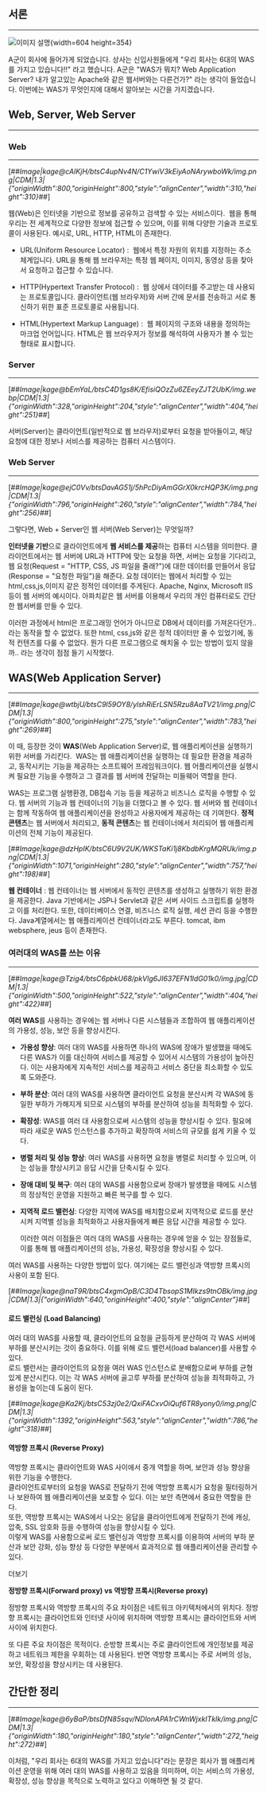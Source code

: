 ## 서론

---

![이미지 설명](https://img1.daumcdn.net/thumb/R1280x0/?scode=mtistory2&fname=https%3A%2F%2Fblog.kakaocdn.net%2Fdn%2FbNqdUE%2FbtsC33FX57u%2FjKhe1jnIlPwZ7v4UPgpmN1%2Fimg.png){width=604 height=354}

A군이 회사에 들어가게 되었습니다. 상사는 신입사원들에게 "우리 회사는 6대의 WAS를 가지고 있습니다!!" 라고 했습니다. A군은 "WAS가 뭐지? Web Application Server? 내가 알고있는 Apache와 같은 웹서버와는 다른건가?" 라는 생각이 들었습니다. 이번에는 WAS가 무엇인지에 대해서 알아보는 시간을 가지겠습니다.

## Web, Server, Web Server

---

### Web

---

[##_Image|kage@cAIKjH/btsC4upNv4N/C1YwiV3kEiyAoNArywboWk/img.png|CDM|1.3|{"originWidth":800,"originHeight":800,"style":"alignCenter","width":310,"height":310}_##]

웹(Web)은 인터넷을 기반으로 정보를 공유하고 검색할 수 있는 서비스이다.  웹을 통해 우리는 전 세계적으로 다양한 정보에 접근할 수 있으며, 이를 위해 다양한 기술과 프로토콜이 사용된다. 예시로, URL, HTTP, HTML이 존재한다.

-   URL(Uniform Resource Locator) :  웹에서 특정 자원의 위치를 지정하는 주소 체계입니다. URL을 통해 웹 브라우저는 특정 웹 페이지, 이미지, 동영상 등을 찾아서 요청하고 접근할 수 있습니다.  
      
    
-   HTTP(Hypertext Transfer Protocol) :  웹 상에서 데이터를 주고받는 데 사용되는 프로토콜입니다. 클라이언트(웹 브라우저)와 서버 간에 문서를 전송하고 서로 통신하기 위한 표준 프로토콜로 사용됩니다.  
      
    
-   HTML(Hypertext Markup Language) :  웹 페이지의 구조와 내용을 정의하는 마크업 언어입니다. HTML은 웹 브라우저가 정보를 해석하여 사용자가 볼 수 있는 형태로 표시합니다.

### Server

---

[##_Image|kage@bEmYaL/btsC4D1gs8K/EfisiQOzZu6ZEeyZJT2UbK/img.webp|CDM|1.3|{"originWidth":328,"originHeight":204,"style":"alignCenter","width":404,"height":251}_##]

서버(Server)는 클라이언트(일반적으로 웹 브라우저)로부터 요청을 받아들이고, 해당 요청에 대한 정보나 서비스를 제공하는 컴퓨터 시스템이다.

### Web Server

---

[##_Image|kage@ejC0Vv/btsDavAG51j/5hPcDiyAmGGrX0krcHQP3K/img.png|CDM|1.3|{"originWidth":796,"originHeight":260,"style":"alignCenter","width":784,"height":256}_##]

그렇다면, Web + Server인 웹 서버(Web Server)는 무엇일까?

**인터넷을 기반**으로 클라이언트에게 **웹 서비스를 제공**하는 컴퓨터 시스템을 의미한다. 클라이언트에서는 웹 서버에 URL과 HTTP에 맞는 요청을 하면, 서버는 요청을 기다리고, 웹 요청(Request = "HTTP, CSS, JS 파일을 줄래?")에 대한 데이터를 만들어서 응답(Response = "요청한 파일")을 해준다. 요청 데이터는 웹에서 처리할 수 있는 html,css,js,이미지 같은 정적인 데이터를 주게된다. Apache, Nginx, Microsoft IIS 등이 웹 서버의 예시이다. 아파치같은 웹 서버를 이용해서 우리의 개인 컴퓨터로도 간단한 웹서버를 만들 수 있다.

이러한 과정에서 html은 프로그래밍 언어가 아니므로 DB에서 데이터를 가져온다던가..라는 동작을 할 수 없었다. 또한 html, css,js와 같은 정적 데이터만 줄 수 있었기에, 동적 컨텐츠를 다룰 수 없었다. 뭔가 다른 프로그램으로 해치울 수 있는 방법이 있지 않을까.. 라는 생각이 점점 들기 시작했다.

## WAS(Web Application Server)

---

[##_Image|kage@wtbjU/btsC9l59OY8/ylshRiErLSN5Rzu8AaTV21/img.png|CDM|1.3|{"originWidth":800,"originHeight":275,"style":"alignCenter","width":783,"height":269}_##]

이 때, 등장한 것이 **WAS**(Web Application Server)로, 웹 애플리케이션을 실행하기 위한 서버를 가리킨다.  WAS는 웹 애플리케이션을 실행하는 데 필요한 환경을 제공하고, 동작시키는 기능을 제공하는 소프트웨어 프레임워크이다. 웹 어플리케이션을 실행시켜 필요한 기능을 수행하고 그 결과를 웹 서버에 전달하는 미들웨어 역할을 한다. 

WAS는 프로그램 실행환경, DB접속 기능 등을 제공하고 비즈니스 로직을 수행할 수 있다. 웹 서버의 기능과 웹 컨테이너의 기능을 더했다고 볼 수 있다. 웹 서버와 웹 컨테이너는 함께 작동하여 웹 애플리케이션을 완성하고 사용자에게 제공하는 데 기여한다. **정적 콘텐츠**는 웹 서버에서 처리되고, **동적 콘텐츠**는 웹 컨테이너에서 처리되어 웹 애플리케이션의 전체 기능이 제공된다.

[##_Image|kage@dzHpIK/btsC6U9V2UK/WKSTaKi1j8KbdbKrgMQRUk/img.png|CDM|1.3|{"originWidth":1071,"originHeight":280,"style":"alignCenter","width":757,"height":198}_##]

**웹 컨테이너** : 웹 컨테이너는 웹 서버에서 동적인 콘텐츠를 생성하고 실행하기 위한 환경을 제공한다. Java 기반에서는 JSP나 Servlet과 같은 서버 사이드 스크립트를 실행하고 이를 처리한다. 또한, 데이터베이스 연결, 비즈니스 로직 실행, 세션 관리 등을 수행한다. Java계열에서는 웹 애플리케이션 컨테이너라고도 부른다. tomcat, ibm websphere, jeus 등이 존재한다. 

### 여러대의 WAS를 쓰는 이유

---

[##_Image|kage@Tzig4/btsC6pbkU68/pkVlg6JI637EFN1ldG01k0/img.jpg|CDM|1.3|{"originWidth":500,"originHeight":522,"style":"alignCenter","width":404,"height":422}_##]

**여러 WAS**를 사용하는 경우에는 웹 서버나 다른 시스템들과 조합하여 웹 애플리케이션의 가용성, 성능, 보안 등을 향상시킨다.

-   **가용성 향상**: 여러 대의 WAS를 사용하면 하나의 WAS에 장애가 발생했을 때에도 다른 WAS가 이를 대신하여 서비스를 제공할 수 있어서 시스템의 가용성이 높아진다. 이는 사용자에게 지속적인 서비스를 제공하고 서비스 중단을 최소화할 수 있도록 도와준다.
-   **부하 분산**: 여러 대의 WAS를 사용하면 클라이언트 요청을 분산시켜 각 WAS에 동일한 부하가 가해지게 되므로 시스템의 부하를 분산하여 성능을 최적화할 수 있다.
-   **확장성**: WAS를 여러 대 사용함으로써 시스템의 성능을 향상시킬 수 있다. 필요에 따라 새로운 WAS 인스턴스를 추가하고 확장하여 서비스의 규모를 쉽게 키울 수 있다.
-   **병렬 처리 및 성능 향상**: 여러 WAS를 사용하면 요청을 병렬로 처리할 수 있으며, 이는 성능을 향상시키고 응답 시간을 단축시킬 수 있다.
-   **장애 대비 및 복구**: 여러 대의 WAS를 사용함으로써 장애가 발생했을 때에도 시스템의 정상적인 운영을 지원하고 빠른 복구를 할 수 있다.
-   **지역적 로드 밸런싱**: 다양한 지역에 WAS를 배치함으로써 지역적으로 로드를 분산시켜 지역별 성능을 최적화하고 사용자들에게 빠른 응답 시간을 제공할 수 있다.  
      
    이러한 여러 이점들은 여러 대의 WAS를 사용하는 경우에 얻을 수 있는 장점들로, 이를 통해 웹 애플리케이션의 성능, 가용성, 확장성을 향상시킬 수 있다.

여러 WAS를 사용하는 다양한 방법이 있다. 여기에는 로드 밸런싱과 역방향 프록시의 사용이 포함 된다.

[##_Image|kage@naT9R/btsC4xgmOpB/C3D4TbsopS1MIkzs9tnOBk/img.jpg|CDM|1.3|{"originWidth":640,"originHeight":400,"style":"alignCenter"}_##]

#### 로드 밸런싱 (Load Balancing)

여러 대의 WAS를 사용할 때, 클라이언트의 요청을 균등하게 분산하여 각 WAS 서버에 부하를 분산시키는 것이 중요하다. 이를 위해 로드 밸런서(load balancer)를 사용할 수 있다.  
로드 밸런서는 클라이언트의 요청을 여러 WAS 인스턴스로 분배함으로써 부하를 균형 있게 분산시킨다. 이는 각 WAS 서버에 골고루 부하를 분산하여 성능을 최적화하고, 가용성을 높이는데 도움이 된다.

[##_Image|kage@Ka2Kj/btsC53zj0e2/QxiFACxvOiQuf6TR8yony0/img.png|CDM|1.3|{"originWidth":1392,"originHeight":563,"style":"alignCenter","width":786,"height":318}_##]

#### 역방향 프록시 (Reverse Proxy)

역방향 프록시는 클라이언트와 WAS 사이에서 중개 역할을 하며, 보안과 성능 향상을 위한 기능을 수행한다.  
클라이언트로부터의 요청을 WAS로 전달하기 전에 역방향 프록시가 요청을 필터링하거나 보완하여 웹 애플리케이션을 보호할 수 있다. 이는 보안 측면에서 중요한 역할을 한다.  
또한, 역방향 프록시는 WAS에서 나오는 응답을 클라이언트에게 전달하기 전에 캐싱, 압축, SSL 암호화 등을 수행하여 성능을 향상시킬 수 있다.  
이렇게 WAS를 사용함으로써 로드 밸런싱과 역방향 프록시를 이용하여 서버의 부하 분산과 보안 강화, 성능 향상 등 다양한 부분에서 효과적으로 웹 애플리케이션을 관리할 수 있다.

더보기

**정방향 프록시(Forward proxy) vs 역방향 프록시(Reverse proxy)**

정방향 프록시와 역방향 프록시의 주요 차이점은 네트워크 아키텍처에서의 위치다. 정방향 프록시는 클라이언트와 인터넷 사이에 위치하며 역방향 프록시는 클라이언트와 서버 사이에 위치한다.  
  
또 다른 주요 차이점은 목적이다. 순방향 프록시는 주로 클라이언트에 개인정보를 제공하고 네트워크 제한을 우회하는 데 사용된다. 반면 역방향 프록시는 주로 서버의 성능, 보안, 확장성을 향상시키는 데 사용된다.

## 간단한 정리

---

[##_Image|kage@6yBaP/btsDfN85sqv/NDlonAPA1rCWnWjxkITklk/img.png|CDM|1.3|{"originWidth":180,"originHeight":180,"style":"alignCenter","width":272,"height":272}_##]

이처럼, "우리 회사는 6대의 WAS를 가지고 있습니다"라는 문장은 회사가 웹 애플리케이션 운영을 위해 여러 대의 WAS를 사용하고 있음을 의미하며, 이는 서비스의 가용성, 확장성, 성능 향상을 목적으로 노력하고 있다고 이해하면 될 것 같다.

